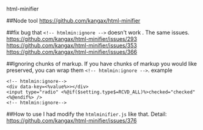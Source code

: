 html-minifier

##Node tool
https://github.com/kangax/html-minifier

##fix bug that `<!-- htmlmin:ignore -->` doesn't work .
The same issues.
https://github.com/kangax/html-minifier/issues/293
https://github.com/kangax/html-minifier/issues/353
https://github.com/kangax/html-minifier/issues/366


##Ignoring chunks of markup.
If you have chunks of markup you would like preserved, you can wrap them `<!-- htmlmin:ignore -->`.
example
```
<!-- htmlmin:ignore-->
<div data-key=<%value%>></div>
<input type="radio" <%@if($setting.type$=RCVD_ALL)%>checked="checked"<%@endif%> />
<!-- htmlmin:ignore-->
```
##How to use
I had modify the `htmlminifier.js` like that.
Detail: https://github.com/kangax/html-minifier/issues/376

